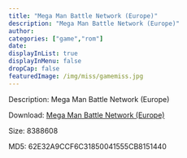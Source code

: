 ```yaml
---
title: "Mega Man Battle Network (Europe)"
description: "Mega Man Battle Network (Europe)"
author: 
categories: ["game","rom"]
date: 
displayInList: true
displayInMenu: false
dropCap: false
featuredImage: /img/miss/gamemiss.jpg
---
```


Description: Mega Man Battle Network (Europe)

Download: <a style="text-decoration:underline;" href="https://mega.nz/#!qaZ0EKpT!DSW-9IqEgyFk90Ib2pT0-i4fokQ4lvZR4WuZzWrg6Js" target = "_blank" rel = "nofollow" > Mega Man Battle Network (Europe)</a>

Size: 8388608

MD5: 62E32A9CCF6C31850041555CB8151440

